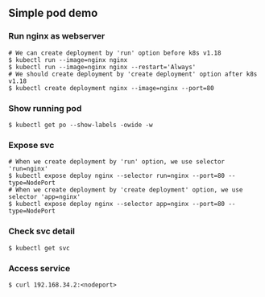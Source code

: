 ## Simple pod demo

### Run nginx as webserver

```shell
# We can create deployment by 'run' option before k8s v1.18
$ kubectl run --image=nginx nginx
$ kubectl run --image=nginx nginx --restart='Always'
# We should create deployment by 'create deployment' option after k8s v1.18
$ kubectl create deployment nginx --image=nginx --port=80
```

### Show running pod

```shell
$ kubectl get po --show-labels -owide -w
```

### Expose svc

```shell
# When we create deployment by 'run' option, we use selector 'run=nginx'
$ kubectl expose deploy nginx --selector run=nginx --port=80 --type=NodePort
# When we create deployment by 'create deployment' option, we use selector 'app=nginx'
$ kubectl expose deploy nginx --selector app=nginx --port=80 --type=NodePort
```

### Check svc detail

```shell
$ kubectl get svc
```

### Access service

```shell
$ curl 192.168.34.2:<nodeport>
```